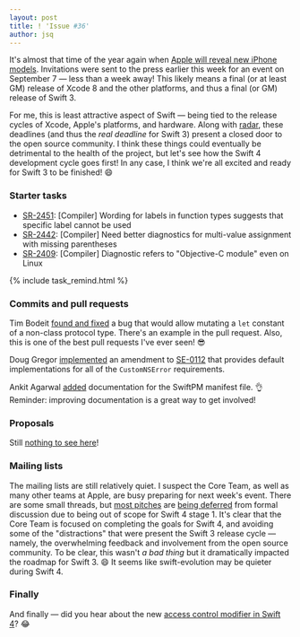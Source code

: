 ```yaml
---
layout: post
title: ! 'Issue #36'
author: jsq
---
```


It's almost that time of the year again when [Apple will reveal new iPhone models](http://www.apple.com/apple-events/september-2016/). Invitations were sent to the press earlier this week for an event on September 7 &mdash; less than a week away! This likely means a final (or at least GM) release of Xcode 8 and the other platforms, and thus a final (or GM) release of Swift 3.

For me, this is least attractive aspect of Swift &mdash; being tied to the release cycles of Xcode, Apple's platforms, and hardware. Along with [radar](http://bugreport.apple.com), these deadlines (and thus the *real deadline* for Swift 3) present a closed door to the open source community. I think these things could eventually be detrimental to the health of the project, but let's see how the Swift 4 development cycle goes first! In any case, I think we're all excited and ready for Swift 3 to be finished! 😄

### Starter tasks

- [SR-2451](https://bugs.swift.org/browse/SR-2451): [Compiler] Wording for labels in function types suggests that specific label cannot be used
- [SR-2442](https://bugs.swift.org/browse/SR-2442): [Compiler] Need better diagnostics for multi-value assignment with missing parentheses
- [SR-2409](https://bugs.swift.org/browse/SR-2409): [Compiler] Diagnostic refers to "Objective-C module" even on Linux

{% include task_remind.html %}

### Commits and pull requests

Tim Bodeit [found and fixed](https://github.com/apple/swift/pull/4578) a bug that would allow mutating a `let` constant of a non-class protocol type. There's an example in the pull request. Also, this is one of the best pull requests I've ever seen! 😎

Doug Gregor [implemented](https://github.com/apple/swift/pull/4529) an amendment to [SE-0112](https://github.com/apple/swift-evolution/blob/master/proposals/0112-nserror-bridging.md) that provides default implementations for all of the `CustomNSError` requirements.

Ankit Agarwal [added](https://github.com/apple/swift-package-manager/pull/625) documentation for the SwiftPM manifest file. 👌 Reminder: improving documentation is a great way to get involved!

### Proposals

Still [nothing to see here](https://media.giphy.com/media/4pMX5rJ4PYAEM/giphy.gif)!

### Mailing lists

The mailing lists are still relatively quiet. I suspect the Core Team, as well as many other teams at Apple, are busy preparing for next week's event. There are some small threads, but [most pitches](https://lists.swift.org/pipermail/swift-evolution/Week-of-Mon-20160822/026726.html) are [being deferred](https://lists.swift.org/pipermail/swift-evolution/Week-of-Mon-20160829/026796.html) from formal discussion due to being out of scope for Swift 4 stage 1. It's clear that the Core Team is focused on completing the goals for Swift 4, and avoiding some of the "distractions" that were present the Swift 3 release cycle &mdash; namely, the overwhelming feedback and involvement from the open source community. To be clear, this wasn't *a bad thing* but it dramatically impacted the roadmap for Swift 3. 😄 It seems like swift-evolution may be quieter during Swift 4.

### Finally

And finally &mdash; did you hear about the new [access control modifier in Swift 4](https://twitter.com/slava_pestov/status/768558067885551616)? 😂
